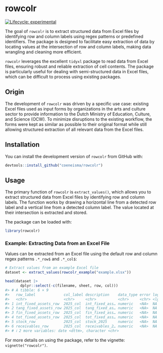 
<!-- README.md is generated from README.Rmd. Please edit that file -->

# rowcolr

<!-- badges: start -->

[![Lifecycle:
experimental](https://img.shields.io/badge/lifecycle-experimental-orange.svg)](https://lifecycle.r-lib.org/articles/stages.html#experimental)
<!-- badges: end -->

The goal of `rowcolr` is to extract structured data from Excel files by
identifying row and column labels using regex patterns or predefined
identifiers. The package is designed to facilitate easy extraction of
data by locating values at the intersection of row and column labels,
making data wrangling and cleaning more efficient.

`rowcolr` leverages the excellent `tidyxl` package to read data from
Excel files, ensuring robust and reliable extraction of cell contents.
The package is particularly useful for dealing with semi-structured data
in Excel files, which can be difficult to process using existing
packages.

## Origin

The development of `rowcolr` was driven by a specific use case: existing
Excel files used as input forms by organizations in the arts and culture
sector to provide information to the Dutch Ministry of Education,
Culture, and Science (OCW). To minimize disruptions to the existing
workflow, the forms were kept as similar as possible to their original
format while still allowing structured extraction of all relevant data
from the Excel files.

## Installation

You can install the development version of `rowcolr` from GitHub with:

``` r
devtools::install_github("coeneisma/rowcolr")
```

## Usage

The primary function of `rowcolr` is `extract_values()`, which allows
you to extract structured data from Excel files by identifying row and
column labels. The function works by drawing a horizontal line from a
detected row label and a vertical line from a detected column label. The
value located at their intersection is extracted and stored.

The package can be loaded with:

``` r
library(rowcolr)
```

### Example: Extracting Data from an Excel File

Values can be extracted from an Excel file using the default row and
column regex patterns `.*_row$` and `.*_col$`:

``` r
# Extract values from an example Excel file
dataset <- extract_values(rowcolr_example("example.xlsx"))

head(dataset |> 
       dplyr::select(-c(filename, sheet, row, col)))
#> # A tibble: 6 × 9
#>   row_label             col_label description    data_type error logical numeric
#>   <chr>                 <chr>     <chr>          <chr>     <chr> <lgl>     <dbl>
#> 1 int_fixed_assets_row  2025_col  int_fixed_ass… numeric   <NA>  NA       100000
#> 2 tang_fixed_assets_row 2025_col  tang_fixed_as… numeric   <NA>  NA       200000
#> 3 fin_fixed_assets_row  2025_col  fin_fixed_ass… numeric   <NA>  NA       150000
#> 4 tot_fixed_assets_row  2025_col  tot_fixed_ass… numeric   <NA>  NA       450000
#> 5 stock_row             2025_col  stock_2025     numeric   <NA>  NA        25000
#> 6 receivables_row       2025_col  receivables_2… numeric   <NA>  NA        15000
#> # ℹ 2 more variables: date <dttm>, character <chr>
```

For more details on using the package, refer to the vignette:
`vignette("rowcolr")`.
